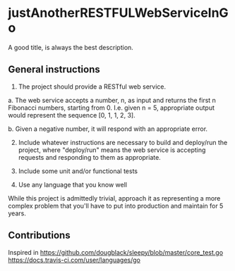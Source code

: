 # justAnotherRESTFULWebServiceInGo
A good title, is always the best description.

## General instructions

1. The project should provide a RESTful web service.

  a. The web service accepts a number, n, as input and returns the first n
Fibonacci numbers, starting from 0. I.e. given n  = 5, appropriate output
would represent the sequence [0, 1, 1, 2, 3].

  b. Given a negative number, it will respond with an appropriate error.

2. Include whatever instructions are necessary to build and deploy/run the
project, where "deploy/run" means the web service is accepting requests
and responding to them as appropriate.

3. Include some unit and/or functional tests

4. Use any language that you know well

While this project is admittedly trivial, approach it as representing a
more complex problem that you'll have to put into production and maintain
for 5 years.


## Contributions

Inspired in https://github.com/dougblack/sleepy/blob/master/core_test.go
https://docs.travis-ci.com/user/languages/go
